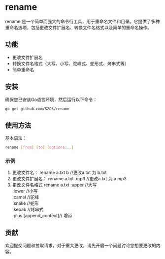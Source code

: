 # rename

rename 是一个简单而强大的命令行工具，用于重命名文件和目录。它提供了多种重命名选项，包括更改文件扩展名、转换文件名格式以及简单的重命名操作。

## 功能

- 更改文件扩展名
- 转换文件名格式（大写、小写、驼峰式、蛇形式、烤串式等）
- 简单重命名

## 安装

确保您已安装Go语言环境，然后运行以下命令：
```bash
go get github.com/S2O3/rename
```


## 使用方法

基本语法：
```bash
rename [from] [to] [options...]
```

### 示例

1. 更改文件名：
rename a.txt b //更改a.txt 为 b.txt
2. 更改文件扩展名：
rename a.txt .mp3 //更改a.txt 为 a.mp3
3. 更改文件名格式
rename a.txt :upper //大写  
             :lower //小写  
             :camel //驼峰  
             :snake //蛇形  
             :kebab //烤串式  
             :plus [append_context]// 增添
## 贡献

欢迎提交问题和拉取请求。对于重大更改，请先开启一个问题讨论您想要更改的内容。









   
